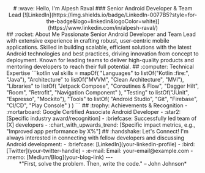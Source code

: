 <div align="center">
# :wave: Hello, I'm Alpesh Raval
### Senior Android Developer & Team Lead
[![LinkedIn](https://img.shields.io/badge/LinkedIn-0077B5?style=for-the-badge&logo=linkedin&logoColor=white)](https://www.linkedin.com/in/alpesh-raval/)
</div>
## :rocket: About Me
Passionate Senior Android Developer and Team Lead with extensive experience in crafting robust, user-centric mobile applications. Skilled in building scalable, efficient solutions with the latest Android technologies and best practices, driving innovation from concept to deployment. Known for leading teams to deliver high-quality products and mentoring developers to reach their full potential.
## :computer: Technical Expertise
```kotlin
val skills = mapOf(
    "Languages" to listOf("Kotlin :fire:", "Java"),
    "Architecture" to listOf("MVVM", "Clean Architecture", "MVI"),
    "Libraries" to listOf(
        "Jetpack Compose",
        "Coroutines & Flow",
        "Dagger Hilt",
        "Room",
        "Retrofit",
        "Navigation Component"
    ),
    "Testing" to listOf("JUnit", "Espresso", "Mockito"),
    "Tools" to listOf(
        "Android Studio",
        "Git",
        "Firebase",
        "CI/CD",
        "Play Console"
    )
)
```
## :trophy: Achievements & Recognition
- :mortarboard: Google Certified Associate Android Developer
- :star2: [Specific industry award/recognition]
- :briefcase: Successfully led team of [X] developers
- :chart_with_upwards_trend: [Specific impact metrics, e.g., "Improved app performance by X%"]
## :handshake: Let's Connect!
I'm always interested in connecting with fellow developers and discussing Android development:
- :briefcase: [LinkedIn](your-linkedin-profile)
- :bird: [Twitter](your-twitter-handle)
- :e-mail: Email: your-email@example.com
- :memo: [Medium/Blog](your-blog-link)
---
<div align="center">
*"First, solve the problem. Then, write the code." – John Johnson*
</div>
